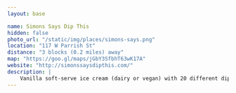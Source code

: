 ```yaml
---
layout: base

name: Simons Says Dip This
hidden: false
photo_url: "/static/img/places/simons-says.png"
location: "117 W Parrish St"
distance: "3 blocks (0.2 miles) away"
map: "https://goo.gl/maps/jGbY3SfbhT63wK17A"
website: "http://simonssaysdipthis.com/"
description: |
    Vanilla soft-serve ice cream (dairy or vegan) with 20 different dip options and countless toppings.
---
```

